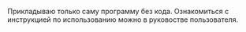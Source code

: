 Прикладываю только саму программу без кода. Ознакомиться с инструкцией по использованию можно в руковостве пользователя.
